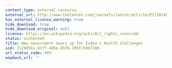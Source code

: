 ```yaml
---
content_type: external-resource
external_url: http://www.thelancet.com/journals/lancet/article/PIIS0140-6736(14)61016-3/abstract
has_external_license_warning: true
hide_download: true
hide_download_original: null
license: https://en.wikipedia.org/wiki/All_rights_reserved
status: unchecked
title: New Government Gears up for India's Health Challenges
uid: 21288561-d3ff-405e-85f6-105fc58b7249
url_status_code: 403
wayback_url: ''
---
```

